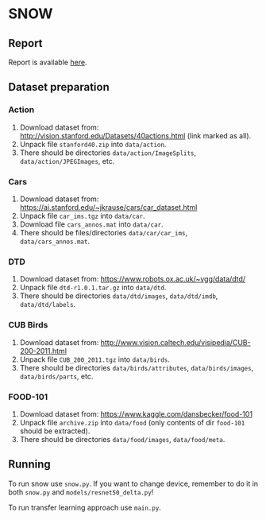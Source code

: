# SNOW

## Report

Report is available [here](https://github.com/konradartur/SNOW/blob/main/report/report.pdf). 

## Dataset preparation

### Action

1. Download dataset from: http://vision.stanford.edu/Datasets/40actions.html (link marked as all).
2. Unpack file `stanford40.zip` into `data/action`.
3. There should be directories `data/action/ImageSplits`, `data/action/JPEGImages`, etc.

### Cars

1. Download dataset from: https://ai.stanford.edu/~jkrause/cars/car_dataset.html
2. Unpack file `car_ims.tgz` into `data/car`.
3. Download file `cars_annos.mat` into `data/car`.
4. There should be files/directories `data/car/car_ims`, `data/cars_annos.mat`.

### DTD

1. Download dataset from: https://www.robots.ox.ac.uk/~vgg/data/dtd/
2. Unpack file `dtd-r1.0.1.tar.gz` into `data/dtd`.
3. There should be directories `data/dtd/images`, `data/dtd/imdb`, `data/dtd/labels`.

### CUB Birds

1. Download dataset from: http://www.vision.caltech.edu/visipedia/CUB-200-2011.html
2. Unpack file `CUB_200_2011.tgz` into `data/birds`.
3. There should be directories `data/birds/attributes`, `data/birds/images`, `data/birds/parts`, etc.

### FOOD-101

1. Download dataset from: https://www.kaggle.com/dansbecker/food-101 
2. Unpack file `archive.zip` into `data/food` (only contents of dir `food-101` should be extracted).
3. There should be directories `data/food/images`, `data/food/meta`.

## Running

To run snow use `snow.py`. If you want to change device, remember to do it in both `snow.py` and `models/resnet50_delta.py`!

To run transfer learning approach use `main.py`.
